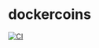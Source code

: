 # dockercoins

[![CI](https://github.com/sebastian-colomar/dockercoins/actions/workflows/ci.yaml/badge.svg?branch=2021-11-axia)](https://github.com/sebastian-colomar/dockercoins/actions/workflows/ci.yaml)
